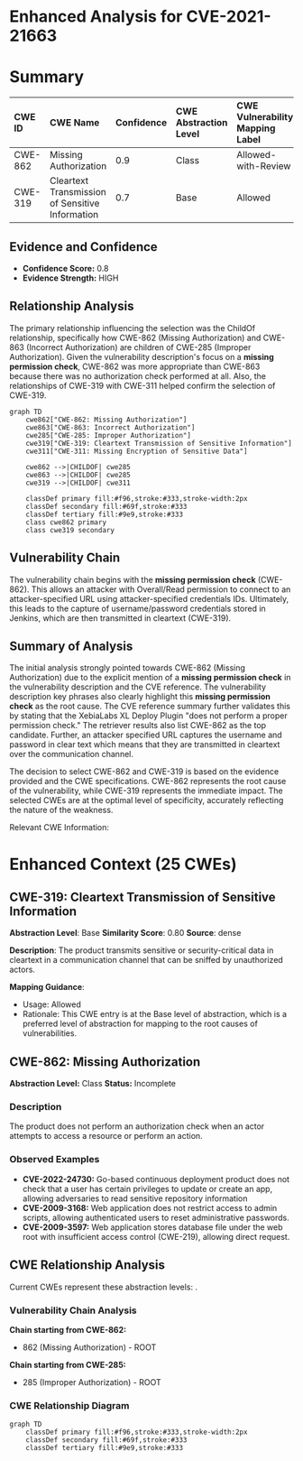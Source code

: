 # Enhanced Analysis for CVE-2021-21663

# Summary
| CWE ID  | CWE Name                        | Confidence | CWE Abstraction Level | CWE Vulnerability Mapping Label | CWE-Vulnerability Mapping Notes |
| :------- | :------------------------------ | :--------- | :-------------------- | :------------------------------ | :------------------------------ |
| CWE-862 | Missing Authorization           | 0.9        | Class                 | Allowed-with-Review              | Primary CWE                     |
| CWE-319 | Cleartext Transmission of Sensitive Information | 0.7        | Base                 | Allowed              | Secondary CWE                     |

## Evidence and Confidence

*   **Confidence Score:** 0.8
*   **Evidence Strength:** HIGH

## Relationship Analysis
The primary relationship influencing the selection was the ChildOf relationship, specifically how CWE-862 (Missing Authorization) and CWE-863 (Incorrect Authorization) are children of CWE-285 (Improper Authorization). Given the vulnerability description's focus on a **missing permission check**, CWE-862 was more appropriate than CWE-863 because there was no authorization check performed at all. Also, the relationships of CWE-319 with CWE-311 helped confirm the selection of CWE-319.

```mermaid
graph TD
    cwe862["CWE-862: Missing Authorization"]
    cwe863["CWE-863: Incorrect Authorization"]
    cwe285["CWE-285: Improper Authorization"]
    cwe319["CWE-319: Cleartext Transmission of Sensitive Information"]
    cwe311["CWE-311: Missing Encryption of Sensitive Data"]
    
    cwe862 -->|CHILDOF| cwe285
    cwe863 -->|CHILDOF| cwe285
    cwe319 -->|CHILDOF| cwe311
    
    classDef primary fill:#f96,stroke:#333,stroke-width:2px
    classDef secondary fill:#69f,stroke:#333
    classDef tertiary fill:#9e9,stroke:#333
    class cwe862 primary
    class cwe319 secondary
```

## Vulnerability Chain
The vulnerability chain begins with the **missing permission check** (CWE-862). This allows an attacker with Overall/Read permission to connect to an attacker-specified URL using attacker-specified credentials IDs. Ultimately, this leads to the capture of username/password credentials stored in Jenkins, which are then transmitted in cleartext (CWE-319).

## Summary of Analysis
The initial analysis strongly pointed towards CWE-862 (Missing Authorization) due to the explicit mention of a **missing permission check** in the vulnerability description and the CVE reference. The vulnerability description key phrases also clearly highlight this **missing permission check** as the root cause. The CVE reference summary further validates this by stating that the XebiaLabs XL Deploy Plugin "does not perform a proper permission check." The retriever results also list CWE-862 as the top candidate. Further, an attacker specified URL captures the username and password in clear text which means that they are transmitted in cleartext over the communication channel.

The decision to select CWE-862 and CWE-319 is based on the evidence provided and the CWE specifications. CWE-862 represents the root cause of the vulnerability, while CWE-319 represents the immediate impact. The selected CWEs are at the optimal level of specificity, accurately reflecting the nature of the weakness.

Relevant CWE Information:

# Enhanced Context (25 CWEs)

## CWE-319: Cleartext Transmission of Sensitive Information
**Abstraction Level**: Base
**Similarity Score**: 0.80
**Source**: dense

**Description**:
The product transmits sensitive or security-critical data in cleartext in a communication channel that can be sniffed by unauthorized actors.

**Mapping Guidance**:
- Usage: Allowed
- Rationale: This CWE entry is at the Base level of abstraction, which is a preferred level of abstraction for mapping to the root causes of vulnerabilities.

## CWE-862: Missing Authorization
**Abstraction Level:** Class
**Status:** Incomplete

### Description
The product does not perform an authorization check when an actor attempts to access a resource or perform an action.

### Observed Examples
- **CVE-2022-24730:** Go-based continuous deployment product does not check that a user has certain privileges to update or create an app, allowing adversaries to read sensitive repository information
- **CVE-2009-3168:** Web application does not restrict access to admin scripts, allowing authenticated users to reset administrative passwords.
- **CVE-2009-3597:** Web application stores database file under the web root with insufficient access control (CWE-219), allowing direct request.


## CWE Relationship Analysis

Current CWEs represent these abstraction levels: .


### Vulnerability Chain Analysis

**Chain starting from CWE-862:**
- 862 (Missing Authorization) - ROOT


**Chain starting from CWE-285:**
- 285 (Improper Authorization) - ROOT



### CWE Relationship Diagram

```mermaid
graph TD
    classDef primary fill:#f96,stroke:#333,stroke-width:2px
    classDef secondary fill:#69f,stroke:#333
    classDef tertiary fill:#9e9,stroke:#333
```
